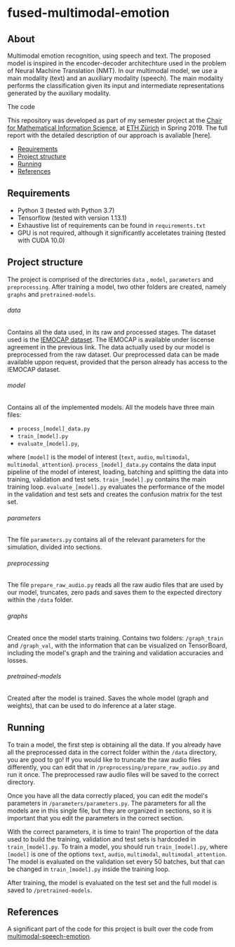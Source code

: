 # fused-multimodal-emotion

## About
Multimodal emotion recognition, using speech and text. The proposed model is inspired in the encoder-decoder architechture used in the problem of Neural Machine Translation (NMT). In our multimodal model, we use a main modality (text) and an auxiliary modality (speech). The main modality performs the classification given its input and intermediate representations generated by the auxiliary modality.

The code 

This repository was developed as part of my semester project at the [Chair for Mathematical Information Science](https://www.mins.ee.ethz.ch/index.html), at [ETH Zürich](https://www.ethz.ch/en.html) in Spring 2019. The full report with the detailed description of our approach is avaliable [here].

- [Requirements](#requirements)
- [Project structure](#project-structure)
- [Running](#running)
- [References](#references)

## Requirements
- Python 3 (tested with Python 3.7)
- Tensorflow (tested with version 1.13.1)
- Exhaustive list of requirements can be found in `requirements.txt`
- GPU is not required, although it significantly acceletates training (tested with CUDA 10.0)

## Project structure

The project is comprised of the directories `data` , `model`, `parameters` and `preprocessing`. After training a model, two other  folders are created, namely `graphs` and `pretrained-models`.
###### data
Contains all the data used, in its raw and processed stages. The dataset used is the [IEMOCAP dataset](https://sail.usc.edu/iemocap/index.html). The IEMOCAP is available under liscense agreement in the previous link. The data actually used by our model is preprocessed from the raw dataset. Our preprocessed data can be made available uppon request, provided that the person already has access to the IEMOCAP dataset. 
###### model
Contains all of the implemented models. All the models have three main files: 
- `process_[model]_data.py`
- `train_[model].py` 
- `evaluate_[model].py`,

where `[model]` is the model of interest  (`text`, `audio`, `multimodal`, `multimodal_attention`). `process_[model]_data.py` contains the data input pipeline of the model of interest, loading, batching and splitting the data into training, validation and test sets. `train_[model].py` contains the main training loop. `evaluate_[model].py` evaluates the performance of the model in the validation and test sets and creates the confusion matrix for the test set.
###### parameters
The file `parameters.py` contains all of the relevant parameters for the simulation, divided into sections. 
###### preprocessing
The file `prepare_raw_audio.py` reads all the raw audio files that are used by our model, truncates, zero pads and saves them to the expected directory within the `/data` folder. 
###### graphs
Created once the model starts training. Contains two folders: `/graph_train` and `/graph_val`, with the information that can be visualized on TensorBoard, including the model's graph and the training and validation accuracies and losses.
###### pretrained-models
Created after the model is trained. Saves the whole model (graph and weights), that can be used to do inference at a later stage.

## Running

To train a model, the first step is obtaining all the data. If you already have all the preprocessed data in the correct folder within the `/data` directory, you are good to go! If you would like to truncate the raw audio files differently, you can edit that in `/preprocessing/prepare_raw_audio.py` and run it once. The preprocessed raw audio files will be saved to the correct directory.

Once you have all the data correctly placed, you can edit the model's parameters in `/parameters/parameters.py`. The parameters for all the models are in this single file, but they are organized in sections, so it is important that you edit the parameters in the correct section.

With the correct parameters, it is time to train! The proportion of the data used to build the training, validation and test sets is hardcoded in `train_[model].py`. To train a model, you should run `train_[model].py`, where `[model]` is one of the options `text`, `audio`, `multimodal`, `multimodal_attention`. The model is evaluated on the validation set every 50 batches, but that can be changed in `train_[model].py` inside the training loop.

After training, the model is evaluated on the test set and the full model is saved to `/pretrained-models`.

## References

A significant part of the code for this project is built over the code from [multimodal-speech-emotion](https://github.com/david-yoon/multimodal-speech-emotion). 




